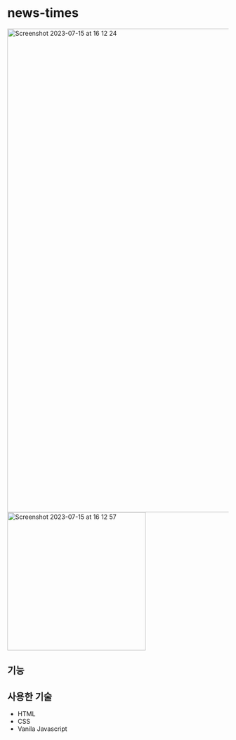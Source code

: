# news-times
<img width="1102" alt="Screenshot 2023-07-15 at 16 12 24" src="https://github.com/hyowon2023/news-times-app/assets/136059100/ad2099fd-b6e8-4c47-9154-25a59ef6026f">

<img width="315" alt="Screenshot 2023-07-15 at 16 12 57" src="https://github.com/hyowon2023/news-times-app/assets/136059100/4ae8b4c6-ed86-45b5-8a8d-539daf838063">

## 기능

## 사용한 기술

- HTML
- CSS
- Vanila Javascript
